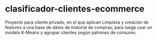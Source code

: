 # clasificador-clientes-ecommerce
Proyecto para cliente privado, en el que aplican Limpieza y creación de features a una base de datos de historial de compras, para luegp usar un modelo K-Means y agrupar clientes según patrones de consumo.
